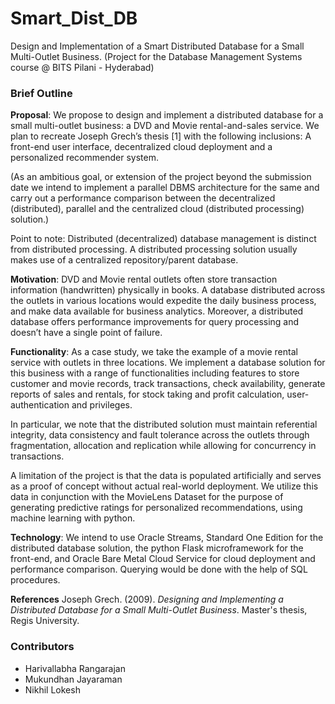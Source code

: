 # Smart_Dist_DB
Design and Implementation of a Smart Distributed Database for a Small Multi-Outlet Business.
(Project for the Database Management Systems course @ BITS Pilani - Hyderabad)

### Brief Outline
**Proposal**: We propose to design and implement a distributed database for a small multi-outlet business: a DVD and Movie rental-and-sales service. We plan to recreate Joseph Grech’s thesis [1] with the following inclusions:  A front-end user interface, decentralized cloud deployment and a personalized recommender system. 

(As an ambitious goal, or extension of the project beyond the submission date we intend to implement a parallel DBMS architecture for the same and carry out a performance comparison between the decentralized (distributed), parallel and the centralized cloud (distributed processing) solution.)

Point to note: Distributed (decentralized) database management is distinct from distributed processing. A distributed processing solution usually makes use of a centralized repository/parent database.

**Motivation**: DVD and Movie rental outlets often store transaction information (handwritten) physically in books. A database distributed across the outlets in various locations would expedite the daily business process, and make data available for business analytics. Moreover, a distributed database offers performance improvements for query processing and doesn’t have a single point of failure.

**Functionality**: As a case study, we take the example of a movie rental service with outlets in three locations. We implement a database solution for this business with a range of functionalities including features to store customer and movie records, track transactions, check availability, generate reports of sales and rentals, for stock taking and profit calculation, user-authentication and privileges.

In particular, we note that the distributed solution must maintain referential integrity, data consistency and fault tolerance across the outlets through fragmentation, allocation and replication while allowing for concurrency in transactions. 

A limitation of the project is that the data is populated artificially and serves as a proof of concept without actual real-world deployment.
We utilize this data in conjunction with the MovieLens Dataset for the purpose of generating predictive ratings for personalized recommendations, using machine learning with python.

**Technology**: We intend to use Oracle Streams, Standard One Edition for the distributed database solution, the python Flask microframework for the front-end, and Oracle Bare Metal Cloud Service for cloud deployment and performance comparison. Querying would be done with the help of SQL procedures.

**References** 
Joseph Grech. (2009). *Designing and Implementing a Distributed Database for a Small Multi-Outlet Business*. Master's thesis, Regis University.


### Contributors
* Harivallabha Rangarajan
* Mukundhan Jayaraman
* Nikhil Lokesh
